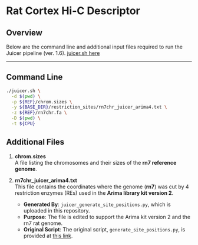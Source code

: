 # Rat Cortex Hi-C Descriptor

## Overview
Below are the command line and additional input files required to run the Juicer pipeline (ver. 1.6).
[juicer.sh here](https://github.com/aidenlab/juicer/blob/main/CPU/juicer.sh)

---

## Command Line
```bash
./juicer.sh \
  -d $(pwd) \
  -p ${REF}/chrom.sizes \
  -y ${BASE_DIR}/restriction_sites/rn7chr_juicer_arima4.txt \
  -z ${REF}/rn7chr.fa \
  -D $(pwd) \
  -t ${CPU}
```

## Additional Files

1. **chrom.sizes**  
   A file listing the chromosomes and their sizes of the **rn7 reference genome**.

2. **rn7chr_juicer_arima4.txt**  
   This file contains the coordinates where the genome (**rn7**) was cut by 4 restriction enzymes (REs) used in the **Arima library kit version 2**.  

   - **Generated By**: `juicer_generate_site_positions.py`, which is uploaded in this repository.  
   - **Purpose**: The file is edited to support the Arima kit version 2 and the rn7 rat genome.  
   - **Original Script**: The original script, `generate_site_positions.py`, is provided at [this link](https://github.com/aidenlab/juicer/blob/main/misc/generate_site_positions.py).
